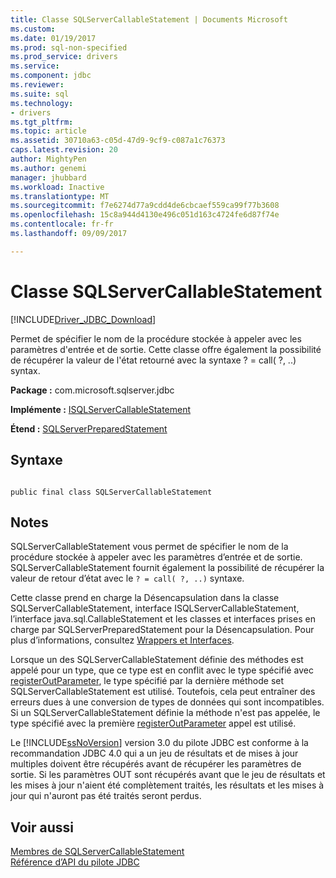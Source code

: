```yaml
---
title: Classe SQLServerCallableStatement | Documents Microsoft
ms.custom: 
ms.date: 01/19/2017
ms.prod: sql-non-specified
ms.prod_service: drivers
ms.service: 
ms.component: jdbc
ms.reviewer: 
ms.suite: sql
ms.technology:
- drivers
ms.tgt_pltfrm: 
ms.topic: article
ms.assetid: 30710a63-c05d-47d9-9cf9-c087a1c76373
caps.latest.revision: 20
author: MightyPen
ms.author: genemi
manager: jhubbard
ms.workload: Inactive
ms.translationtype: MT
ms.sourcegitcommit: f7e6274d77a9cdd4de6cbcaef559ca99f77b3608
ms.openlocfilehash: 15c8a944d4130e496c051d163c4724fe6d87f74e
ms.contentlocale: fr-fr
ms.lasthandoff: 09/09/2017

---
```

# <a name="sqlservercallablestatement-class"></a>Classe SQLServerCallableStatement
[!INCLUDE[Driver_JDBC_Download](../../../includes/driver_jdbc_download.md)]

  Permet de spécifier le nom de la procédure stockée à appeler avec les paramètres d'entrée et de sortie. Cette classe offre également la possibilité de récupérer la valeur de l'état retourné avec la syntaxe ? = call( ?, ..) syntax.  
  
 **Package :** com.microsoft.sqlserver.jdbc  
  
 **Implémente :** [ISQLServerCallableStatement](../../../connect/jdbc/reference/sqlservercallablestatement-class.md)  
  
 **Étend :** [SQLServerPreparedStatement](../../../connect/jdbc/reference/sqlserverpreparedstatement-class.md)  
  
## <a name="syntax"></a>Syntaxe  
  
```  
  
public final class SQLServerCallableStatement  
```  
  
## <a name="remarks"></a>Notes  
 SQLServerCallableStatement vous permet de spécifier le nom de la procédure stockée à appeler avec les paramètres d’entrée et de sortie. SQLServerCallableStatement fournit également la possibilité de récupérer la valeur de retour d’état avec le `? = call( ?, ..)` syntaxe.  
  
 Cette classe prend en charge la Désencapsulation dans la classe SQLServerCallableStatement, interface ISQLServerCallableStatement, l’interface java.sql.CallableStatement et les classes et interfaces prises en charge par SQLServerPreparedStatement pour la Désencapsulation. Pour plus d’informations, consultez [Wrappers et Interfaces](../../../connect/jdbc/wrappers-and-interfaces.md).  
  
 Lorsque un des SQLServerCallableStatement définie des méthodes est appelé pour un type, que ce type est en conflit avec le type spécifié avec [registerOutParameter](../../../connect/jdbc/reference/registeroutparameter-method-sqlservercallablestatement.md), le type spécifié par la dernière méthode set SQLServerCallableStatement est utilisé. Toutefois, cela peut entraîner des erreurs dues à une conversion de types de données qui sont incompatibles. Si un SQLServerCallableStatement définie la méthode n'est pas appelée, le type spécifié avec la première [registerOutParameter](../../../connect/jdbc/reference/registeroutparameter-method-sqlservercallablestatement.md) appel est utilisé.  
  
 Le [!INCLUDE[ssNoVersion](../../../includes/ssnoversion_md.md)] version 3.0 du pilote JDBC est conforme à la recommandation JDBC 4.0 qui a un jeu de résultats et de mises à jour multiples doivent être récupérés avant de récupérer les paramètres de sortie. Si les paramètres OUT sont récupérés avant que le jeu de résultats et les mises à jour n'aient été complètement traités, les résultats et les mises à jour qui n'auront pas été traités seront perdus.  
  
## <a name="see-also"></a>Voir aussi  
 [Membres de SQLServerCallableStatement](../../../connect/jdbc/reference/sqlservercallablestatement-members.md)   
 [Référence d’API du pilote JDBC](../../../connect/jdbc/reference/jdbc-driver-api-reference.md)  
  
  

